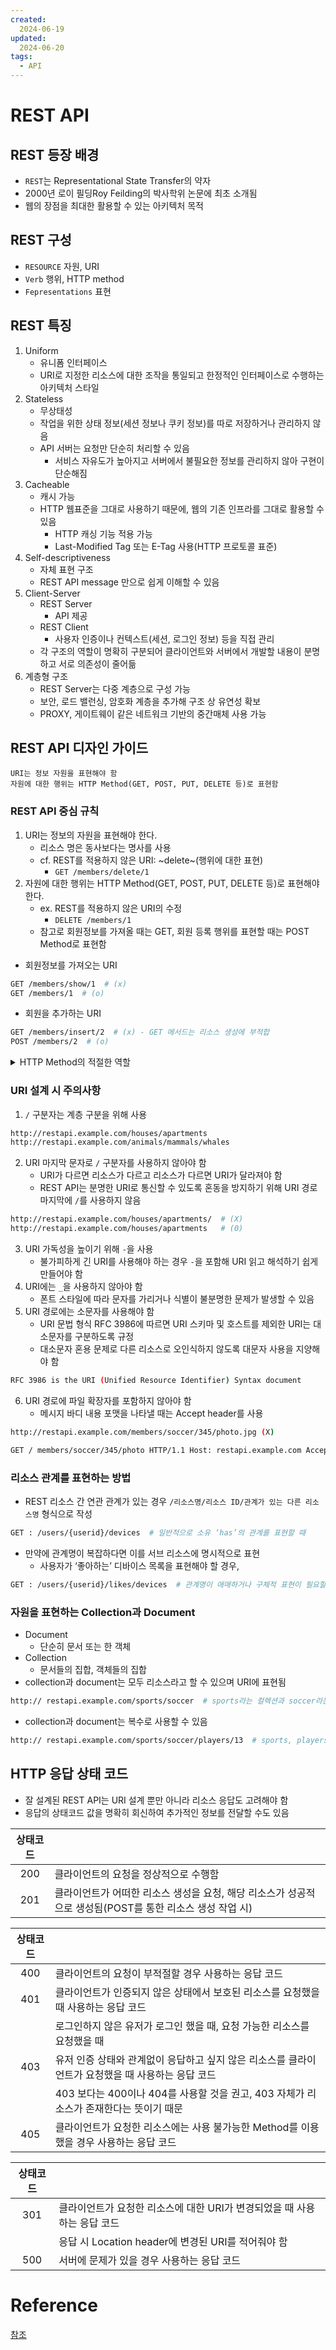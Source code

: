 ```yaml
---
created:
  2024-06-19
updated:
  2024-06-20
tags:
  - API
---
```


<link rel="stylesheet" href="../Assets/style.css" />

# REST API

## REST 등장 배경

- `REST`는 <span class="_pink _600">Representational State Transfer</span>의 약자
- 2000년 로이 필딩<span class="_small">Roy Feilding</span>의 박사학위 논문에 최초 소개됨
- 웹의 장점을 최대한 활용할 수 있는 아키텍처 목적

## REST 구성

- `RESOURCE` 자원, URI
- `Verb` 행위, HTTP method
- `Fepresentations` 표현

## REST 특징

1. Uniform
    - 유니폼 인터페이스
    - URI로 지정한 리소스에 대한 조작을 통일되고 한정적인 인터페이스로 수행하는 아키텍처 스타일
2. Stateless
    - 무상태성
    - 작업을 위한 상태 정보(세션 정보나 쿠키 정보)를 따로 저장하거나 관리하지 않음
    - API 서버는 요청만 단순히 처리할 수 있음
        - 서비스 자유도가 높아지고 서버에서 불필요한 정보를 관리하지 않아 구현이 단순해짐
3. Cacheable
    - 캐시 가능
    - HTTP 웹표준을 그대로 사용하기 때문에, 웹의 기존 인프라를 그대로 활용할 수 있음
        - HTTP 캐싱 기능 적용 가능
        - Last-Modified Tag 또는 E-Tag 사용(HTTP 프로토콜 표준)
4. Self-descriptiveness
    - 자체 표현 구조
    - REST API message 만으로 쉽게 이해할 수 있음
5. Client-Server
    - REST Server
        - API 제공
    - REST Client
        - 사용자 인증이나 컨텍스트(세션, 로그인 정보) 등을 직접 관리
    - 각 구조의 역할이 명확히 구분되어 클라이언트와 서버에서 개발할 내용이 분명하고 서로 의존성이 줄어듦
6. 계층형 구조
    - REST Server는 다중 계층으로 구성 가능
    - 보안, 로드 밸런싱, 암호화 계층을 추가해 구조 상 유연성 확보
    - PROXY, 게이트웨이 같은 네트워크 기반의 중간매체 사용 가능

## REST API 디자인 가이드

    URI는 정보 자원을 표현해야 함
    자원에 대한 행위는 HTTP Method(GET, POST, PUT, DELETE 등)로 표현함

### REST API 중심 규칙

1. URI는 정보의 자원을 표현해야 한다.
    - 리소스 명은 동사보다는 명사를 사용
    - <span class="_small _italic">cf.</span> REST를 적용하지 않은 URI: ~delete~(행위에 대한 표현)
        - `GET /members/delete/1`
2. 자원에 대한 행위는 HTTP Method(GET, POST, PUT, DELETE 등)로 표현해야 한다.
    - <span class="_small _italic">ex.</span> REST를 적용하지 않은 URI의 수정
        - `DELETE /members/1`
    - 참고로 회원정보를 가져올 때는 GET, 회원 등록 행위를 표현할 때는 POST Method로 표현함

- 회원정보를 가져오는 URI

```bash
GET /members/show/1  # (x)
GET /members/1  # (o)
```

- 회원을 추가하는 URI

```bash
GET /members/insert/2  # (x) - GET 메서드는 리소스 생성에 부적합
POST /members/2  # (o)
```

<details>
    <summary class="_pink _600">HTTP Method의 적절한 역할</summary>

- POST, GET, PUT, DELETE 4가지 Method로 CRUD가 가능

|메소드|역할|
|:-:|:-|
|POST|해당 URI를 요청하면 리소스를 생성|
|GET|해당 리소스를 조회하고 해당 도큐먼트에 대한 자세한 정보를 가져옴|
|PUT|해당 리소스를 수정|
|DELETE|리소스를 삭제|
</details>

### URI 설계 시 주의사항

1. `/` 구분자는 계층 구분을 위해 사용

```bash
http://restapi.example.com/houses/apartments
http://restapi.example.com/animals/mammals/whales
```

2. URI 마지막 문자로 `/` 구분자를 사용하지 않아야 함
    - URI가 다르면 리소스가 다르고 리소스가 다르면 URI가 달라져야 함
    - REST API는 분명한 URI로 통신할 수 있도록 혼동을 방지하기 위해 URI 경로 마지막에 `/`를 사용하지 않음

```bash
http://restapi.example.com/houses/apartments/  # (X)
http://restapi.example.com/houses/apartments   # (0)
```

3. URI 가독성을 높이기 위해 `-`을 사용
    - 불가피하게 긴 URI를 사용해야 하는 경우 `-`을 포함해 URI 읽고 해석하기 쉽게 만들어야 함
4. URI에는 `_`을 사용하지 않아야 함
    - 폰트 스타일에 따라 문자를 가리거나 식별이 불분명한 문제가 발생할 수 있음
5. URI 경로에는 소문자를 사용해야 함
    - URI 문법 형식 RFC 3986에 따르면 URI 스키마 및 호스트를 제외한 URI는 대소문자를 구분하도록 규정
    - 대소문자 혼용 문제로 다른 리소스로 오인식하지 않도록 대문자 사용을 지양해야 함

```bash
RFC 3986 is the URI (Unified Resource Identifier) Syntax document
```

6. URI 경로에 파일 확장자를 포함하지 않아야 함
    - 메시지 바디 내용 포맷을 나타낼 때는 Accept header를 사용

```bash
http://restapi.example.com/members/soccer/345/photo.jpg (X)

GET / members/soccer/345/photo HTTP/1.1 Host: restapi.example.com Accept: image/jpg
```

### 리소스 관계를 표현하는 방법

- REST 리소스 간 연관 관계가 있는 경우 `/리소스명/리소스 ID/관계가 있는 다른 리소스명` 형식으로 작성

```bash
GET : /users/{userid}/devices  # 일반적으로 소유 ‘has’의 관계를 표현할 때
```

- 만약에 관계명이 복잡하다면 이를 서브 리소스에 명시적으로 표현
    - 사용자가 ‘좋아하는’ 디바이스 목록을 표현해야 할 경우,

```bash
GET : /users/{userid}/likes/devices  # 관계명이 애매하거나 구체적 표현이 필요할 때
```

### 자원을 표현하는 Collection과 Document

- Document
    - 단순히 문서 또는 한 객체
- Collection
    - 문서들의 집합, 객체들의 집합
- collection과 document는 모두 리소스라고 할 수 있으며 URI에 표현됨

```bash
http:// restapi.example.com/sports/soccer  # sports라는 컬렉션과 soccer라는 도큐먼트
```

- collection과 document는 복수로 사용할 수 있음

```bash
http:// restapi.example.com/sports/soccer/players/13  # sports, players 컬렉션과 soccer, 13(13번 선수) 도큐먼트
```

## HTTP 응답 상태 코드

- 잘 설계된 REST API는 URI 설계 뿐만 아니라 리소스 응답도 고려해야 함
- 응답의 상태코드 값을 명확히 회신하여 추가적인 정보를 전달할 수도 있음

|상태코드||
|:-:|:-|
|200|클라이언트의 요청을 정상적으로 수행함|
|201|클라이언트가 어떠한 리소스 생성을 요청, 해당 리소스가 성공적으로 생성됨(POST를 통한 리소스 생성 작업 시)|

|상태코드||
|:-:|:-|
|400|클라이언트의 요청이 부적절할 경우 사용하는 응답 코드|
|401|클라이언트가 인증되지 않은 상태에서 보호된 리소스를 요청했을 때 사용하는 응답 코드|
||로그인하지 않은 유저가 로그인 했을 때, 요청 가능한 리소스를 요청했을 때|
|403|유저 인증 상태와 관계없이 응답하고 싶지 않은 리소스를 클라이언트가 요청했을 때 사용하는 응답 코드|
||403 보다는 400이나 404를 사용할 것을 권고, 403 자체가 리소스가 존재한다는 뜻이기 때문|
|405|클라이언트가 요청한 리소스에는 사용 불가능한 Method를 이용했을 경우 사용하는 응답 코드|

|상태코드||
|:-:|:-|
|301|클라이언트가 요청한 리소스에 대한 URI가 변경되었을 때 사용하는 응답 코드|
||응답 시 Location header에 변경된 URI를 적어줘야 함|
|500|서버에 문제가 있을 경우 사용하는 응답 코드|

# Reference

[참조](https://meetup.nhncloud.com/posts/92)